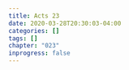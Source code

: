 ```yaml
---
title: Acts 23
date: 2020-03-28T20:30:03-04:00
categories: []
tags: []
chapter: "023"
inprogress: false
---
```


